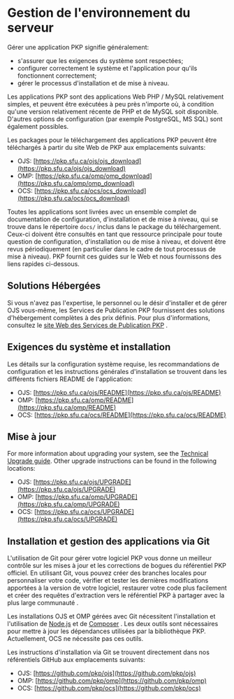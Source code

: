 # Gestion de l'environnement du serveur

Gérer une application PKP signifie généralement:

* s'assurer que les exigences du système sont respectées;
* configurer correctement le système et l'application pour qu'ils fonctionnent correctement;
* gérer le processus d'installation et de mise à niveau.

Les applications PKP sont des applications Web PHP / MySQL relativement simples, et peuvent être exécutées à peu près n'importe où, à condition qu'une version relativement récente de PHP et de MySQL soit disponible. D'autres options de configuration (par exemple PostgreSQL, MS SQL) sont également possibles.

Les packages pour le téléchargement  des applications PKP peuvent être téléchargés à partir du site Web de PKP aux emplacements suivants:

* OJS: [https://pkp.sfu.ca/ojs/ojs_download](https://pkp.sfu.ca/ojs/ojs_download)
* OMP: [https://pkp.sfu.ca/omp/omp_download](https://pkp.sfu.ca/omp/omp_download)
* OCS: [https://pkp.sfu.ca/ocs/ocs_download](https://pkp.sfu.ca/ocs/ocs_download)

Toutes les applications sont livrées avec un ensemble complet de documentation de configuration, d'installation et de mise à niveau, qui se trouve dans le répertoire `docs/` inclus dans le package du téléchargement. Ceux-ci doivent être consultés en tant que ressource principale pour toute question de configuration, d'installation ou de mise à niveau, et doivent être revus périodiquement (en particulier dans le cadre de tout processus de mise à niveau). PKP fournit ces guides sur le Web et nous fournissons des liens rapides ci-dessous.

## Solutions Hébergées

Si vous n'avez pas l'expertise, le personnel ou le désir d'installer et de gérer OJS vous-même, les Services de Publication PKP fournissent des solutions d'hébergement complètes à des prix définis. Pour plus d'informations, consultez le [site Web des Services de Publication PKP](https://pkpservices.sfu.ca) .

## Exigences du système et installation

Les détails sur la configuration système requise, les recommandations de configuration et les instructions générales d'installation se trouvent dans les différents fichiers README de l'application:

* OJS: [https://pkp.sfu.ca/ojs/README](https://pkp.sfu.ca/ojs/README)
* OMP: [https://pkp.sfu.ca/omp/README](https://pkp.sfu.ca/omp/README)
* OCS: [https://pkp.sfu.ca/ocs/README](https://pkp.sfu.ca/ocs/README)

## Mise à jour

For more information about upgrading your system, see the [Technical Upgrade guide](/dev/upgrade-guide/). Other upgrade instructions can be found in the following locations:

* OJS: [https://pkp.sfu.ca/ojs/UPGRADE](https://pkp.sfu.ca/ojs/UPGRADE)
* OMP: [https://pkp.sfu.ca/omp/UPGRADE](https://pkp.sfu.ca/omp/UPGRADE)
* OCS: [https://pkp.sfu.ca/ocs/UPGRADE](https://pkp.sfu.ca/ocs/UPGRADE)

## Installation et gestion des applications via Git

L'utilisation de Git pour gérer votre logiciel PKP vous donne un meilleur contrôle sur les mises à jour et les corrections de bogues du référentiel PKP officiel. En utilisant Git, vous pouvez créer des branches locales pour personnaliser votre code, vérifier et tester les dernières modifications apportées à la version de votre logiciel, restaurer votre code plus facilement et créer des requêtes d'extraction vers le référentiel PKP à partager avec la plus large communauté .

Les installations OJS et OMP gérées avec Git nécessitent l'installation et l'utilisation de [Node.js](https://nodejs.org/en/) et de [Composer](https://getcomposer.org/) . Les deux outils sont nécessaires pour mettre à jour les dépendances utilisées par la bibliothèque PKP. Actuellement, OCS ne nécessite pas ces outils.

Les instructions d'installation via Git se trouvent directement dans nos référentiels GitHub aux emplacements suivants:

* OJS: [https://github.com/pkp/ojs](https://github.com/pkp/ojs)
* OMP: [https://github.com/pkp/omp](https://github.com/pkp/omp)
* OCS: [https://github.com/pkp/ocs](https://github.com/pkp/ocs)
